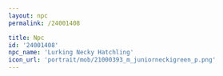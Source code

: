 ```yaml
---
layout: npc
permalink: /24001408

title: Npc
id: '24001408'
npc_name: 'Lurking Necky Hatchling'
icon_url: 'portrait/mob/21000393_m_juniorneckigreen_p.png'
---
```

